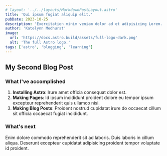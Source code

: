 ```yaml
---
# layout: '../../layouts/MarkdownPostLayout.astro'
title: 'Qui ipsum fugiat aliquip elit.'
pubDate: 2023-10-25
description: 'Exercitation minim veniam dolor ad et adipisicing Lorem.'
author: 'Katelynn Medhurst'
image:
  url: 'https://docs.astro.build/assets/full-logo-dark.png'
  alt: 'The full Astro logo.'
tags: ['astro', 'blogging', 'learning']
---
```

## My Second Blog Post

### What I've accomplished

1. **Installing Astro**: Irure amet officia consequat dolor est.
2. **Making Pages**: Id ipsum incididunt proident dolore eu tempor ipsum excepteur reprehenderit quis ullamco nisi.
3. **Making Blog Posts**: Proident nostrud cupidatat irure do occaecat cillum sit officia occaecat fugiat incididunt.

### What's next

Enim dolore commodo reprehenderit sit ad laboris. Duis laboris in cillum aliqua. Deserunt excepteur cupidatat adipisicing proident tempor voluptate id proident.
